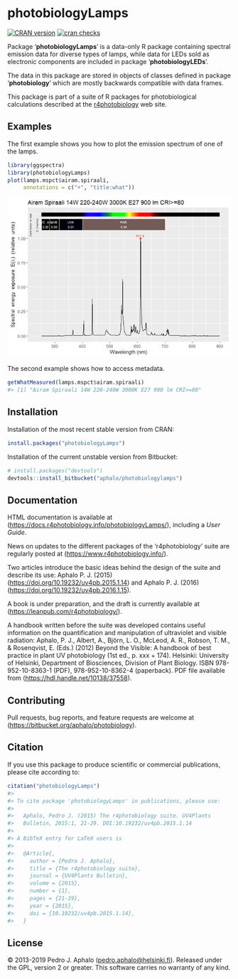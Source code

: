 
# photobiologyLamps

[![CRAN
version](https://www.r-pkg.org/badges/version-last-release/photobiologyLamps)](https://cran.r-project.org/package=photobiologyLamps)
[![cran
checks](https://cranchecks.info/badges/worst/photobiologyLamps)](https://cran.r-project.org/web/checks/check_results_photobiologyLamps.html)

Package ‘**photobiologyLamps**’ is a data-only R package containing
spectral emission data for diverse types of lamps, while data for LEDs
sold as electronic components are included in package
‘**photobiologyLEDs**’.

The data in this package are stored in objects of classes defined in
package ‘**photobiology**’ which are mostly backwards compatible with
data frames.

This package is part of a suite of R packages for photobiological
calculations described at the
[r4photobiology](https://www.r4photobiology.info) web site.

## Examples

The first example shows you how to plot the emission spectrum of one of
the lamps.

``` r
library(ggspectra)
library(photobiologyLamps)
plot(lamps.mspct$airam.spiraali,
     annotations = c("+", "title:what"))
```

![](README_files/figure-gfm/example1-1.png)<!-- -->

The second example shows how to access metadata.

``` r
getWhatMeasured(lamps.mspct$airam.spiraali)
#> [1] "Airam Spiraali 14W 220-240W 3000K E27 900 lm CRI>=80"
```

## Installation

Installation of the most recent stable version from CRAN:

``` r
install.packages("photobiologyLamps")
```

Installation of the current unstable version from Bitbucket:

``` r
# install.packages("devtools")
devtools::install_bitbucket("aphalo/photobiologylamps")
```

## Documentation

HTML documentation is available at
(<https://docs.r4photobiology.info/photobiologyLamps/>), including a
*User Guide*.

News on updates to the different packages of the ‘r4photobiology’ suite
are regularly posted at (<https://www.r4photobiology.info/>).

Two articles introduce the basic ideas behind the design of the suite
and describe its use: Aphalo P. J. (2015)
(<https://doi.org/10.19232/uv4pb.2015.1.14>) and Aphalo P. J. (2016)
(<https://doi.org/10.19232/uv4pb.2016.1.15>).

A book is under preparation, and the draft is currently available at
(<https://leanpub.com/r4photobiology/>).

A handbook written before the suite was developed contains useful
information on the quantification and manipulation of ultraviolet and
visible radiation: Aphalo, P. J., Albert, A., Björn, L. O., McLeod, A.
R., Robson, T. M., & Rosenqvist, E. (Eds.) (2012) Beyond the Visible: A
handbook of best practice in plant UV photobiology (1st ed., p. xxx +
174). Helsinki: University of Helsinki, Department of Biosciences,
Division of Plant Biology. ISBN 978-952-10-8363-1 (PDF),
978-952-10-8362-4 (paperback). PDF file available from
(<https://hdl.handle.net/10138/37558>).

## Contributing

Pull requests, bug reports, and feature requests are welcome at
(<https://bitbucket.org/aphalo/photobiology>).

## Citation

If you use this package to produce scientific or commercial
publications, please cite according to:

``` r
citation("photobiologyLamps")
#> 
#> To cite package 'photobiologyLamps' in publications, please use:
#> 
#>   Aphalo, Pedro J. (2015) The r4photobiology suite. UV4Plants
#>   Bulletin, 2015:1, 21-29. DOI:10.19232/uv4pb.2015.1.14
#> 
#> A BibTeX entry for LaTeX users is
#> 
#>   @Article{,
#>     author = {Pedro J. Aphalo},
#>     title = {The r4photobiology suite},
#>     journal = {UV4Plants Bulletin},
#>     volume = {2015},
#>     number = {1},
#>     pages = {21-29},
#>     year = {2015},
#>     doi = {10.19232/uv4pb.2015.1.14},
#>   }
```

## License

© 2013-2019 Pedro J. Aphalo (<pedro.aphalo@helsinki.fi>). Released under
the GPL, version 2 or greater. This software carries no warranty of any
kind.
